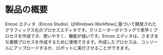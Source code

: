 # 製品の概要

Encoo エディタ（Encoo Studio）はWindows Workflowに基づいて開発されたグラフィックス化のプロセスエディタです。クリエーターがドラッグで素早くプロセスを作成でき、使いやすく、機能が強いです。Encoo エディタは、さまざまな業務プロセスを作成するために使用できます。作成したプロセスは、コンソールにアップロードするか、ロボットに実行させることができます。
